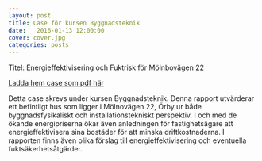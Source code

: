 ```yaml
---
layout: post
title: Case för kursen Byggnadsteknik
date:   2016-01-13 12:00:00
cover: cover.jpg
categories: posts
---
```


Titel: Energieffektivisering och Fuktrisk för Mölnbovägen 22

[Ladda hem case som pdf här](https://www.dropbox.com/s/u8l3mt4dx36eyld/CASE%20-%20Weiwei%20v5.pdf?dl=1 "Weiwei Jia CV")

Detta case skrevs under kursen Byggnadsteknik. Denna rapport utvärderar ett befintligt hus som ligger i Mölnovägen 22, Örby ur både byggnadsfysikaliskt och installationstekniskt perspektiv. I och med de ökande energipriserna ökar även anledningen för fastighetsägare att energieffektivisera sina bostäder för att minska driftkostnaderna. I rapporten finns även olika förslag till energieffektivisering och eventuella fuktsäkerhetsåtgärder.

